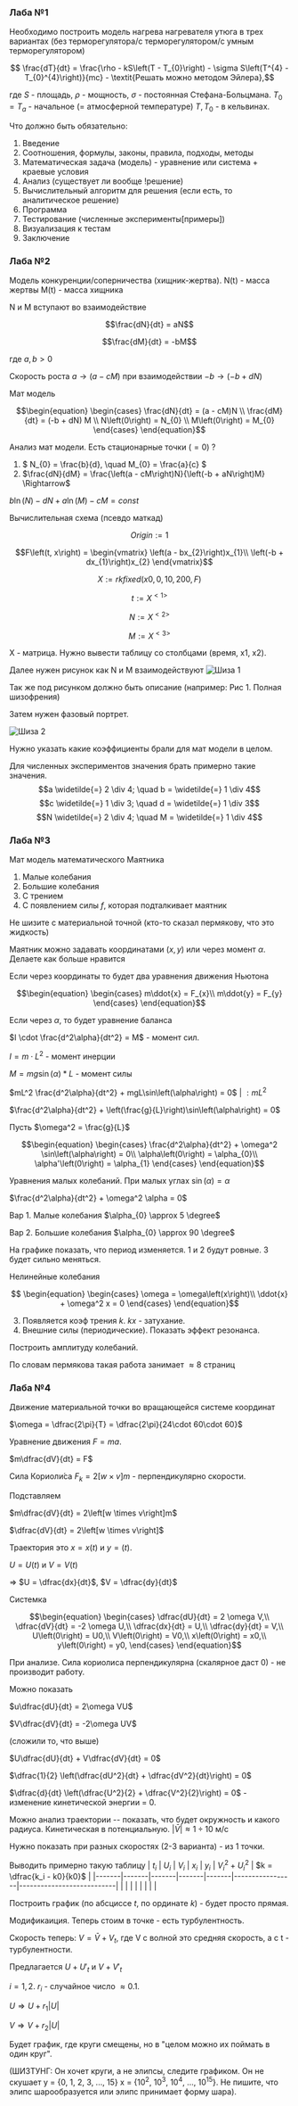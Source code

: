   ### Лаба №1
  Необходимо построить модель нагрева нагревателя утюга в трех вариантах (без терморегулятора/с терморегулятором/с умным терморегулятором)
  ```math
    \frac{dT}{dt} = \frac{\rho - kS\left(T - T_{0}\right) - \sigma S\left(T^{4} - T_{0}^{4}\right)}{mc}
    - \textit{Решать можно методом Эйлера},
  ```
  где $S$ - площадь, $\rho$ - мощность, $\sigma$ - постоянная Стефана-Больцмана.
  $T_{0} = T_{a}$ - начальное (= атмосферной температуре)
  $T, T_{0}$ - в кельвинах.
  
  Что должно быть обязательно:
  1. Введение
  2. Соотношения, формулы, законы, правила, подходы, методы
  3. Математическая задача (модель) - уравнение или система + краевые условия
  4. Анализ (существует ли вообще !решение)
  5. Вычислительный алгоритм для решения (если есть, то аналитическое решение)
  6. Программа
  7. Тестирование (численные эксперименты[примеры])
  8. Визуализация к тестам
  9. Заключение

  ### Лаба №2
  Модель конкуренции/соперничества (хищник-жертва).
  N(t) - масса жертвы
  M(t) - масса хищника

  N и M вступают во взаимодействие
  ```math
  \frac{dN}{dt} = aN
  ```

  ```math
  \frac{dM}{dt} = -bM
  ```
  где $a, b > 0$

  Скорость роста $a \rightarrow (a - cM)$
  при взаимодействии $-b \rightarrow (-b + dN)$

  Мат модель
  ```math
  \begin{equation}
      \begin{cases}
        \frac{dN}{dt} = (a - cM)N \\
        \frac{dM}{dt} = (-b + dN) M \\
        N\left(0\right) = N_{0} \\
        M\left(0\right) = M_{0}
      \end{cases}
  \end{equation}
  ```

  Анализ мат модели.
  Есть стационарные точки $\left(=0\right)$ ?
  1. $` N_{0} = \frac{b}{d}, \quad M_{0} = \frac{a}{c} `$
  2. $`\frac{dN}{dM} = \frac{\left(a - cM\right)N}{\left(-b + aN\right)M} \Rightarrow`$

  $b\ln(N) - dN + a\ln(M) - cM = const$

  Вычислительная схема (псевдо маткад)
  
  $$Origin := 1$$
  
  ```math
  F\left(t, x\right) =
  \begin{vmatrix}
  \left(a - bx_{2}\right)x_{1}\\
  \left(-b + dx_{1}\right)x_{2}
  \end{vmatrix}
  ```

  ```math
  X := rkfixed(x0, 0, 10, 200, F)
  ```

  ```math
  t := X^{<1>}
  ```

  ```math
  N := X^{<2>}
  ```

  ```math
  M := X^{<3>}
  ```

  X - матрица.
  Нужно вывести таблицу со столбцами (время, x1, x2).

  Далее нужен рисунок как N и M взаимодействуют 
  ![Шиза 1](https://raw.githubusercontent.com/motattack/mcs_24/main/mcm/shiza1.png)
  
  Так же под рисунком должно быть описание (например: Рис 1. Полная шизофрения)

  Затем нужен фазовый портрет.
  
  ![Шиза 2](https://raw.githubusercontent.com/motattack/mcs_24/main/mcm/shiza2.png)

  Нужно указать какие коэффициенты брали для мат модели в целом.

  Для численных экспериментов значения брать примерно такие значения.
  $$a \widetilde{=} 2 \div 4; \quad b = \widetilde{=} 1 \div 4$$
  $$c \widetilde{=} 1 \div 3; \quad d = \widetilde{=} 1 \div 3$$
  $$N \widetilde{=} 2 \div 4; \quad M = \widetilde{=} 1 \div 4$$

  ### Лаба №3
  Мат модель математического Маятника
  1. Малые колебания
  2. Большие колебания
  3. С трением
  4. С появлением силы $f$, которая подталкивает маятник

  Не шизите с материальной точной (кто-то сказал пермякову, что это жидкость)
  
  Маятник можно задавать координатами $(x, y)$ или через момент $\alpha$. Делаете как больше нравится

  Если через координаты то будет два уравнения движения Ньютона
  ```math
  \begin{equation}
      \begin{cases}
       m\ddot{x} = F_{x}\\
       m\ddot{y} = F_{y}
      \end{cases}
  \end{equation}
  ```

 Если через $\alpha$, то будет уравнение баланса

 $I \cdot \frac{d^2\alpha}{dt^2} = M$ - момент сил.

 $I = m \cdot L^2$ - момент инерции

 $M = mg\sin\left(\alpha\right) * L$ - момент силы

 $mL^2 \frac{d^2\alpha}{dt^2} + mgL\sin\left(\alpha\right) = 0$ | $: mL^2$

 $\frac{d^2\alpha}{dt^2} + \left(\frac{g}{L}\right)\sin\left(\alpha\right) = 0$

 Пусть $\omega^2 = \frac{g}{L}$

   ```math
  \begin{equation}
      \begin{cases}
      \frac{d^2\alpha}{dt^2} + \omega^2 \sin\left(\alpha\right) = 0\\
      \alpha\left(0\right) = \alpha_{0}\\
      \alpha'\left(0\right) = \alpha_{1}
      \end{cases}
  \end{equation}
  ```
Уравнения малых колебаний. При малых углах $\sin\left(\alpha\right) = \alpha$

$\frac{d^2\alpha}{dt^2} + \omega^2 \alpha = 0$

Вар 1. Малые колебания $\alpha_{0} \approx 5 \degree$

Вар 2. Большие колебания $\alpha_{0} \approx 90 \degree$

На графике показать, что период изменяется. 1 и 2 будут ровные. 3 будет сильно меняться.

Нелинейные колебания
```math
  \begin{equation}
      \begin{cases}
      \omega = \omega\left(x\right)\\
      \ddot{x} + \omega^2 x = 0
      \end{cases}
  \end{equation}
```

3. Появляется коэф трения $k$. $kx$ - затухание.
4. Внешние силы (периодические). Показать эффект резонанса.

Построить амплитуду колебаний.

По словам пермякова такая работа занимает $\approx 8$ страниц

### Лаба №4
  Движение материальной точки во вращающейся системе координат

  $\omega = \dfrac{2\pi}{T} = \dfrac{2\pi}{24\cdot 60\cdot 60}$

  Уравнение движения $F=ma$.
  
  $m\dfrac{dV}{dt} = F$

  Сила Кориоли́са $F_{k} = 2\left[w \times v\right]m$ - перпендикулярно скорости.
  
  Подставляем
  
  $m\dfrac{dV}{dt} = 2\left[w \times v\right]m$
  
  $\dfrac{dV}{dt} = 2\left[w \times v\right]$

  Траектория это $x = x\left(t\right)$ и $y = \left(t\right)$.
  
  $U = U\left(t\right)$ и $V = V\left(t\right)$
  
  $\Rightarrow$ $U = \dfrac{dx}{dt}$, $V = \dfrac{dy}{dt}$
  
  Системка
  ```math
  \begin{equation}
      \begin{cases}
       \dfrac{dU}{dt} = 2 \omega V,\\
       \dfrac{dV}{dt} = -2 \omega U,\\
       \dfrac{dx}{dt} = U,\\
       \dfrac{dy}{dt} = V,\\
       U\left(0\right) = U0,\\
       V\left(0\right) = V0,\\
       x\left(0\right) = x0,\\
       y\left(0\right) = y0,
      \end{cases}
  \end{equation}
  ```

  При анализе. Сила кориолиса перпендикулярна (скалярное даст 0) - не производит работу.
  
  Можно показать
  
  $u\dfrac{dU}{dt} = 2\omega VU$
  
  $V\dfrac{dV}{dt} = -2\omega UV$

  (сложили то, что выше)
  
  $U\dfrac{dU}{dt} + V\dfrac{dV}{dt} = 0$
  
  $\dfrac{1}{2} \left(\dfrac{dU^2}{dt} + \dfrac{dV^2}{dt}\right) = 0$
  
  $\dfrac{d}{dt} \left(\dfrac{U^2}{2} + \dfrac{V^2}{2}\right) = 0$ - изменение кинетической энергии = 0.

  Можно анализ траектории -- показать, что будет окружность и какого радиуса. Кинетическая в потенциальную.
  $\left|\bar{V}\right| \approx 1 \div 10$ м/с
  
  Нужно показать при разных скоростях (2-3 варианта) - из 1 точки.
  
  Выводить примерно такую таблицу
  | $t_i$ | $U_i$ | $V_i$ | $x_i$ | $y_i$ | $V_i^2 + U_i^2$ | $k = \dfrac{k_i - k0}{k0}$ |
  |-------|-------|-------|-------|-------|-----------------|---------------------------|
  | | | | | | | |

  Построить график (по абсциссе $t$, по ординате $k$) - будет просто прямая.

  Модификаиция. Теперь стоим в точке - есть турбулентность.
  
  Скорость теперь:
  $V = \bar{V} + V_{t}$, где V с волной это средняя скорость, а с t - турбулентности.
  
  Предлагается $`U + U'_{t}`$ и $`V + V'_{t}`$
  
  $i=1,2$. $r_{i}$ - случайное число $\approx 0.1$.
  
  $U \Rightarrow U + r_{1}\left|U\right|$
  
  $V \Rightarrow V + r_{2}\left|U\right|$
  
  Будет график, где круги смещены, но в "целом можно их поймать в один круг".
  
  (ШИЗТУНГ: Он хочет круги, а не элипсы, следите графиком. Он не скушает y = {0, 1, 2, 3, ..., 15} x = {$`10^2`$, $`10^3`$, $`10^4`$, ..., $`10^{15}`$}.
  Не пишите, что элипс шарообразуется или элипс принимает форму шара).

